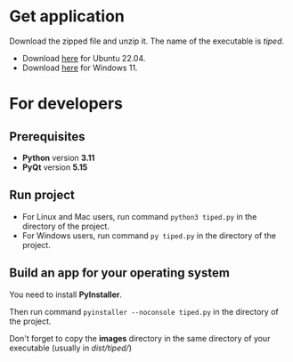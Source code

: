 # Get application

Download the zipped file and unzip it. The name of the executable is *tiped*.

* Download [here](https://github.com/GimmyR/tiped-2.0-download/blob/main/tiped-ubuntu-22.04.tar.xz) for Ubuntu 22.04.
* Download [here](./dist/tiped-windows-11.zip) for Windows 11.

# For developers

## Prerequisites

* **Python** version **3.11**
* **PyQt** version **5.15**

## Run project

* For Linux and Mac users, run command `python3 tiped.py` in the directory of the project.
* For Windows users, run command `py tiped.py` in the directory of the project.

## Build an app for your operating system

You need to install **PyInstaller**.

Then run command `pyinstaller --noconsole tiped.py` in the directory of the project.

Don't forget to copy the **images** directory in the same directory of your executable (usually in *dist/tiped/*)